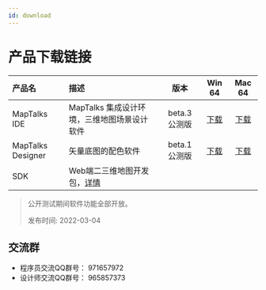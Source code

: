 ```yaml
---
id: download
---
```



# 产品下载链接

| 产品名 |  描述   | 版本 | Win 64 | Mac 64 |
| :--------- | :------------------| :---------: | :---------: | :---------: |
|MapTalks IDE | MapTalks 集成设计环境，三维地图场景设计软件 | beta.3 公测版 | [下载](https://dl.maptalks.com/studio/maptalks-ide-1.0.0-beta.3.exe) | [下载](https://dl.maptalks.com/studio/maptalks-ide-1.0.0-beta.3.dmg) |
|MapTalks Designer| 矢量底图的配色软件          | beta.1 公测版 |[下载](https://dl.maptalks.com/designer/maptalks-designer-1.0.0-beta.1.exe)  | [下载](https://dl.maptalks.com/designer/maptalks-designer-1.0.0-beta.1.dmg) |
|SDK          | Web端二三维地图开发包，[详情](https://doc.maptalks.com/docs/api/intro/)             |  |  | |

> 公开测试期间软件功能全部开放。
>
> 发布时间: 2022-03-04

## 交流群

* 程序员交流QQ群号： 971657972
* 设计师交流QQ群号： 965857373